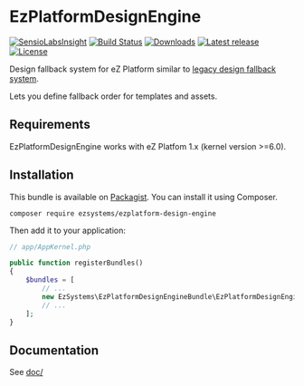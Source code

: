 # EzPlatformDesignEngine

[![SensioLabsInsight](https://insight.sensiolabs.com/projects/9423927d-ce0f-4cc2-b521-287006608f10/mini.png)](https://insight.sensiolabs.com/projects/9423927d-ce0f-4cc2-b521-287006608f10)
[![Build Status](https://img.shields.io/travis/ezsystems/ezplatform-design-engine.svg?style=flat-square&branch=master)](https://travis-ci.org/ezsystems/ezplatform-design-engine)
[![Downloads](https://img.shields.io/packagist/dt/ezsystems/ezplatform-design-engine.svg?style=flat-square)](https://packagist.org/packages/ezsystems/ezplatform-design-engine)
[![Latest release](https://img.shields.io/github/release/ezsystems/ezplatform-design-engine.svg?style=flat-square)](https://github.com/ezsystems/ezplatform-design-engine/releases)
[![License](https://img.shields.io/packagist/l/ezsystems/ezplatform-design-engine.svg?style=flat-square)](LICENSE)

Design fallback system for eZ Platform similar to
[legacy design fallback system](https://doc.ez.no/eZ-Publish/Technical-manual/5.x/Concepts-and-basics/Designs/Design-combinations).

Lets you define fallback order for templates and assets.

## Requirements
EzPlatformDesignEngine works with eZ Platfom 1.x (kernel version >=6.0).

## Installation
This bundle is available on [Packagist](https://packagist.org/packages/ezsystems/ez-platform-design-engine).
You can install it using Composer.

```
composer require ezsystems/ezplatform-design-engine
```

Then add it to your application:

```php
// app/AppKernel.php

public function registerBundles()
{
    $bundles = [
        // ...
        new EzSystems\EzPlatformDesignEngineBundle\EzPlatformDesignEngineBundle,
        // ...
    ];
}
```

## Documentation
See [doc/](doc)

